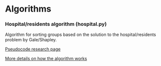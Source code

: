 # Algorithms

### Hospital/residents algorithm (hospital.py)
Algorithm for sorting groups based on the solution to the hospital/residents problem by Gale/Shapley. 

[Pseudocode research page](http://eprints.gla.ac.uk/115765/1/115765.pdf)

[More details on how the algorithm works](https://matching.readthedocs.io/en/latest/discussion/hospital_resident/)
